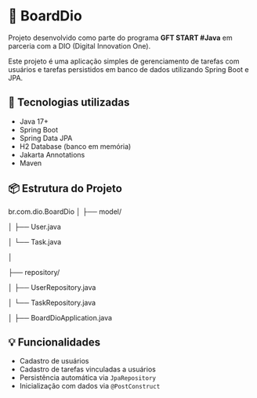 # 📝 BoardDio

Projeto desenvolvido como parte do programa **GFT START #Java** em parceria com a DIO (Digital Innovation One).

Este projeto é uma aplicação simples de gerenciamento de tarefas com usuários e tarefas persistidos em banco de dados utilizando Spring Boot e JPA.

## 🚀 Tecnologias utilizadas

- Java 17+
- Spring Boot
- Spring Data JPA
- H2 Database (banco em memória)
- Jakarta Annotations
- Maven

## 📦 Estrutura do Projeto

br.com.dio.BoardDio
│
├── model/

│ ├── User.java

│ └── Task.java

│

├── repository/

│ ├── UserRepository.java

│ └── TaskRepository.java

│
├── BoardDioApplication.java



## 💡 Funcionalidades

- Cadastro de usuários
- Cadastro de tarefas vinculadas a usuários
- Persistência automática via `JpaRepository`
- Inicialização com dados via `@PostConstruct`


